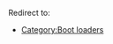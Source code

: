 Redirect to:

*   [Category:Boot loaders](/index.php?title=Category:Boot_loaders&redirect=no "Category:Boot loaders")
